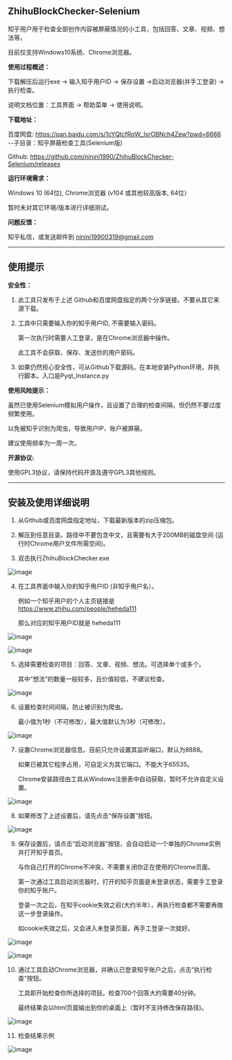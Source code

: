 <h2> ZhihuBlockChecker-Selenium </h2>
知乎用户用于检查全部创作内容被屏蔽情况的小工具，包括回答、文章、视频、想法等。<p>
目前仅支持Windows10系统、Chrome浏览器。<p>

**使用过程概述：**<p>
下载解压后运行exe -> 输入知乎用户ID -> 保存设置 ->启动浏览器(并手工登录) -> 执行检查。<p>
说明文档位置：工具界面 -> 帮助菜单 -> 使用说明。

**下载地址：**<p>
百度网盘: https://pan.baidu.com/s/1cYQtcfRqW_IsrOBNch4Zew?pwd=6666  --子目录：知乎屏蔽检查工具(Selenium版) <p>
Github: https://github.com/ninini1990/ZhihuBlockChecker-Selenium/releases<p>

**运行环境需求：**<p>
Windows 10 (64位), Chrome浏览器 (v104 或其他较高版本, 64位）<p>
暂时未对其它环境/版本进行详细测试。

**问题反馈：**<p>
知乎私信，或发送邮件到 ninini19900319@gmail.com
 
---
<h2>使用提示</h2> <p>

**安全性：**<p>
1. 此工具只发布于上述 Github和百度网盘指定的两个分享链接。不要从其它来源下载。<p>
2. 工具中只需要输入你的知乎用户ID, 不需要输入密码。<p>
第一次执行时需要人工登录，是在Chrome浏览器中操作。<p>
此工具不会获取、保存、发送你的用户密码。<p>
3. 如果仍然担心安全性，可从Github下载源码。在本地安装Python环境，并执行脚本。入口是Pyqt_Instance.py<p>

**使用风险提示：**<p>
虽然已使用Selenium模拟用户操作，且设置了合理的检查间隔，但仍然不要过度频繁使用。<p>
以免被知乎识别为爬虫，导致用户IP、账户被屏蔽。<p>
建议使用频率为一周一次。<p>

**开源协议:**<p>
使用GPL3协议，请保持代码开源及遵守GPL3其他规则。

---
<h2>安装及使用详细说明</h2><p>


1. 从Github或百度网盘指定地址，下载最新版本的zip压缩包。<p>  
  
2. 解压到任意目录。路径中不要包含中文，且需要有大于200MB的磁盘空间 (运行时Chrome用户文件所需空间)。<p>
  
3. 双击执行ZhihuBlockChecker.exe <p>
  
![image](https://user-images.githubusercontent.com/112439804/187325189-0a291217-6c9c-4330-9d5c-5775eb1c309b.png)<p>
  
4. 在工具界面中输入你的知乎用户ID (非知乎用户名）。<p>
例如一个知乎用户的个人主页链接是 https://www.zhihu.com/people/heheda111 <p>
那么对应的知乎用户ID就是 heheda111<p>
  
![image](https://user-images.githubusercontent.com/112439804/187323968-3f7ee940-5c5e-4ae2-b783-8416b6481261.png)<p>
  
![image](https://user-images.githubusercontent.com/112439804/187323927-8ed39060-4257-44df-b1fa-1b805a0e93b0.png)<p>
  
5. 选择需要检查的项目：回答、文章、视频、想法。可选择单个或多个。<p>
其中“想法”的数量一般较多，且价值较低，不建议检查。<p>
  
![image](https://user-images.githubusercontent.com/112439804/187318983-00b368a1-25da-4272-9949-61e0a91778da.png)<p>
  
6. 设置检查时间间隔，防止被识别为爬虫。<p>
最小值为1秒（不可修改），最大值默认为3秒（可修改）。<p>
  
![image](https://user-images.githubusercontent.com/112439804/187319847-eca651a7-9371-4c24-baf2-88dc68dacede.png)<p>
  
7. 设置Chrome浏览器信息。目前只允许设置其监听端口，默认为8888。<p>
如果已被其它程序占用，可自定义为其它端口。不能大于65535。<p>
Chrome安装路径由工具从Windows注册表中自动获取，暂时不允许自定义设置。<p>
  
![image](https://user-images.githubusercontent.com/112439804/187319865-13c4528c-2b52-4fc5-895a-9642a3acf036.png)<p>
  
8. 如果修改了上述设置后，请先点击“保存设置”按钮。<p>
  
![image](https://user-images.githubusercontent.com/112439804/187324053-e4c9837c-a5a6-4fcb-898d-948586e71302.png)<p>
  
9. 保存设置后，请点击“启动浏览器”按钮，会自动启动一个单独的Chrome实例并打开知乎首页。<p>
与你自己打开的Chrome不冲突，不需要关闭你正在使用的Chrome页面。<p>
第一次通过工具启动浏览器时，打开的知乎页面是未登录状态，需要手工登录你的知乎账户。<p>
登录一次之后，在知乎cookie失效之前(大约半年），再执行检查都不需要再做这一步登录操作。<p>
如cookie失效之后，又会进入未登录页面，再手工登录一次就好。<p>

![image](https://user-images.githubusercontent.com/112439804/187320429-76ed4425-fd15-471e-801a-08fee7bb8dca.png)<p>
  
![image](https://user-images.githubusercontent.com/112439804/187551588-dba7dd7f-2a1a-4802-8c44-40797629eef0.png)<p>
  
10. 通过工具启动Chrome浏览器，并确认已登录知乎账户之后，点击“执行检查”按钮。<p>
工具即开始检查你所选择的项目。检查700个回答大约需要40分钟。<p>
最终结果会以html页面输出到你的桌面上（暂时不支持修改保存路径)。<p>
  
![image](https://user-images.githubusercontent.com/112439804/187551226-8637a1f5-7751-412c-bda2-133a123d64f8.png)<p>
  
11. 检查结果示例<p>
  
![image](https://user-images.githubusercontent.com/112439804/187596017-323c31b0-e503-4fd2-955c-217bd3e1d3e9.png)





